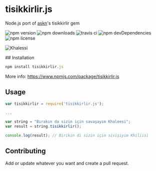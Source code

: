 # tisikkirlir.js
Node.js port of [askn](https://github.com/askn)'s tisikkirlir gem

![npm version](https://img.shields.io/npm/v/tisikkirlir.js.svg?style=flat-square)
![npm downloads](https://img.shields.io/npm/dm/tisikkirlir.js.svg?style=flat-square)
![travis ci](https://img.shields.io/travis/gokaygurcan/tisikkirlir.js.svg?style=flat-square)
![npm devDependencies](https://img.shields.io/david/dev/gokaygurcan/tisikkirlir.js.svg?style=flat-square)
![npm license](https://img.shields.io/npm/l/tisikkirlir.js.svg?style=flat-square)

![Khalessi](https://dl.dropbox.com/s/x2otko6ropilnb0/Birikindi-sizin-i%C3%A7in-sivisiyim-kilisi.jpg)

## Installation
```JavaScript
npm install tisikkirlir.js
```
More info: https://www.npmjs.com/package/tisikkirlir.js

## Usage
```JavaScript
var tisikkirlir = require('tisikkirlir.js');

...

var string = "Bırakın da sizin için savaşayım Khaleesi";
var result = string.tisikkirlir();

console.log(result); // Birikin di sizin için sivişiyim Khiliisi
```

## Contributing
Add or update whatever you want and create a pull request.

